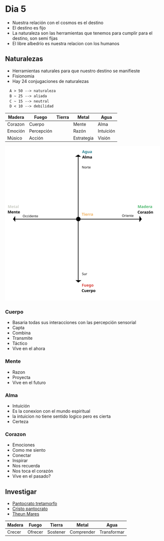 # Dia 5

- Nuestra relación con el cosmos es el destino
- El destino es fijo
- La naturaleza son las herramientas que tenemos para cumplir para el destino, son semi fijas
- El libre albedrío es nuestra relacion con los humanos

## Naturalezas

- Herramientas naturales para que nuestro destino se manifieste
- Fisionomia
- Hay 24 conjugaciones de naturalezas

```txt
  A > 50 --> naturaleza
  B ~ 25 --> aliada
  C ~ 15 --> neutral
  D < 10 --> debilidad
```

| Madera  | Fuego      | Tierra | Metal      | Agua      |
| ------- | ---------- | ------ | ---------- | --------- |
| Corazon | Cuerpo     |        | Mente      | Alma      |
| Emoción | Percepción |        | Razón      | Intuición |
| Músico  | Acción     |        | Estrategia | Visión    |

![](../assets/puntos-cardinales-naturalezas.svg)

### Cuerpo

- Basaria todas sus interacciones con las percepción sensorial
- Capta
- Combina
- Transmite
- Táctico
- Vive en el ahora

### Mente

- Razon
- Proyecta
- Vive en el futuro

### Alma

- Intuición
- Es la conexion con el mundo espiritual
- la intuicion no tiene sentido logico pero es cierta
- Certeza

### Corazon

- Emociones
- Como me siento
- Conectar
- Inspirar
- Nos recuerda
- Nos toca el corazón
- Vive en el pasado?

## Investigar

- [Pantocrato tretamorfo](https://en.wikipedia.org/wiki/Tetramorph)
- [Cristo pantocrato](https://en.wikipedia.org/wiki/Christ_Pantocrator)
- [Theun Mares](https://www.toltec-legacy.com/public/introduction)

| Madera | Fuego   | Tierra   | Metal      | Agua        |
| ------ | ------- | -------- | ---------- | ----------- |
| Crecer | Ofrecer | Sostener | Comprender | Transformar |
